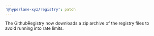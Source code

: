 ```yaml
---
'@hyperlane-xyz/registry': patch
---
```


The GithubRegistry now downloads a zip archive of the registry files to avoid running into rate limits.

